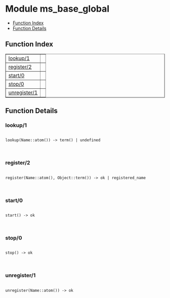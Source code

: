 

# Module ms_base_global #
* [Function Index](#index)
* [Function Details](#functions)

<a name="index"></a>

## Function Index ##


<table width="100%" border="1" cellspacing="0" cellpadding="2" summary="function index"><tr><td valign="top"><a href="#lookup-1">lookup/1</a></td><td></td></tr><tr><td valign="top"><a href="#register-2">register/2</a></td><td></td></tr><tr><td valign="top"><a href="#start-0">start/0</a></td><td></td></tr><tr><td valign="top"><a href="#stop-0">stop/0</a></td><td></td></tr><tr><td valign="top"><a href="#unregister-1">unregister/1</a></td><td></td></tr></table>


<a name="functions"></a>

## Function Details ##

<a name="lookup-1"></a>

### lookup/1 ###

<pre><code>
lookup(Name::atom()) -&gt; term() | undefined
</code></pre>
<br />

<a name="register-2"></a>

### register/2 ###

<pre><code>
register(Name::atom(), Object::term()) -&gt; ok | registered_name
</code></pre>
<br />

<a name="start-0"></a>

### start/0 ###

<pre><code>
start() -&gt; ok
</code></pre>
<br />

<a name="stop-0"></a>

### stop/0 ###

<pre><code>
stop() -&gt; ok
</code></pre>
<br />

<a name="unregister-1"></a>

### unregister/1 ###

<pre><code>
unregister(Name::atom()) -&gt; ok
</code></pre>
<br />

